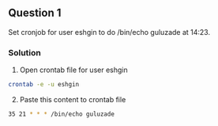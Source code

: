 ## Question 1
Set cronjob for user eshgin to do /bin/echo guluzade at 14:23. 

### Solution
1. Open crontab file for user eshgin
``` bash
crontab -e -u eshgin
```
2. Paste this content to crontab file
``` bash
35 21 * * * /bin/echo guluzade
```
